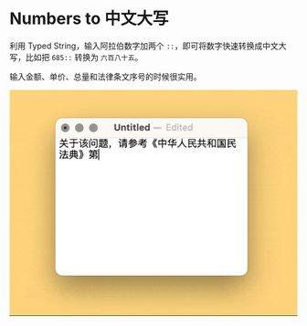 # Numbers to 中文大写

利用 Typed String，输入阿拉伯数字加两个 `::`，即可将数字快速转换成中文大写，比如把 `685::` 转换为 `六百八十五`。

输入金额、单价、总量和法律条文序号的时候很实用。

![title](img.gif)